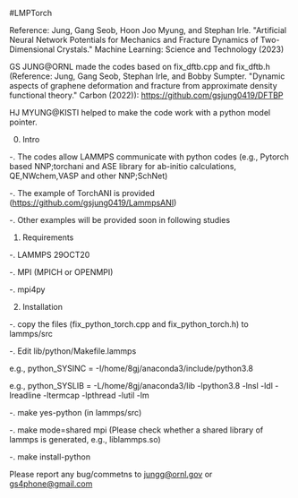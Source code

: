#LMPTorch

Reference: Jung, Gang Seob, Hoon Joo Myung, and Stephan Irle. "Artificial Neural Network Potentials for Mechanics and Fracture Dynamics of Two-Dimensional Crystals." Machine Learning: Science and Technology (2023)

GS JUNG@ORNL made the codes based on fix_dftb.cpp and fix_dftb.h (Reference: Jung, Gang Seob, Stephan Irle, and Bobby Sumpter. "Dynamic aspects of graphene deformation and fracture from approximate density functional theory." Carbon (2022)): https://github.com/gsjung0419/DFTBP

HJ MYUNG@KISTI helped to make the code work with a python model pointer. 

0. Intro

 -. The codes allow LAMMPS communicate with python codes (e.g., Pytorch based NNP;torchani and ASE library for ab-initio calculations, QE,NWchem,VASP and other NNP;SchNet)

 -. The example of TorchANI is provided (https://github.com/gsjung0419/LammpsANI)

 -. Other examples will be provided soon in following studies

1. Requirements

 -. LAMMPS 29OCT20

 -. MPI (MPICH or OPENMPI)

 -. mpi4py

2. Installation

 -. copy the files (fix_python_torch.cpp and fix_python_torch.h) to lammps/src

 -. Edit lib/python/Makefile.lammps

   e.g., python_SYSINC = -I/home/8gj/anaconda3/include/python3.8
 
   e.g., python_SYSLIB = -L/home/8gj/anaconda3/lib -lpython3.8 -lnsl -ldl -lreadline -ltermcap -lpthread -lutil -lm

 -. make yes-python (in lammps/src)

 -. make mode=shared mpi (Please check whether a shared library of lammps is generated, e.g., liblammps.so)

 -. make install-python



Please report any bug/commetns to jungg@ornl.gov or gs4phone@gmail.com

